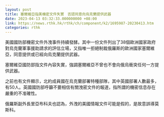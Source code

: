 ```yaml
---
layout: post
title: 塞爾維亞指美機密文件失實　否認同意向烏克蘭提供武器
date: 2023-04-13 03:32:33.000000000 +08:00
link: https://news.rthk.hk/rthk/ch/component/k2/1695987-20230413.htm
categories: rthk
---
```


美國國防部機密文件外洩事件持續發酵。其中一份文件列出了38個歐洲國家政府對烏克蘭軍事援助請求的評估立場，又指唯一拒絕制裁俄羅斯的歐洲國家塞爾維亞，同意提供或已經向烏克蘭提供武器。

塞爾維亞國防部指文件內容失實，強調塞爾維亞不曾也不會向俄烏衝突任何一方提供武器。

之前也有文件顯示，北約成員國在烏克蘭部署特種部隊，其中英國部署人數最多，有50人。英國國防部呼籲不要相信有關洩密文件的報道，指所謂的機密信息存在嚴重的不准確性。

俄羅斯副外長里亞布科夫也認為，外洩的美國情報文件可能是假的，是故意誤導莫斯科。
